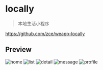 # locally

> 本地生活小程序

https://github.com/zce/weapp-locally

## Preview

![home](https://user-images.githubusercontent.com/6166576/30124027-8caa06a8-9366-11e7-8cf6-ecc4b6361c65.jpg)
![list](https://user-images.githubusercontent.com/6166576/30124035-9096295e-9366-11e7-859f-43c6c3a0b931.jpg)
![detail](https://user-images.githubusercontent.com/6166576/30124043-954611e4-9366-11e7-837a-859a3096015b.jpg)
![message](https://user-images.githubusercontent.com/6166576/30124049-98923526-9366-11e7-9da8-c1c4734339fc.jpg)
![profile](https://user-images.githubusercontent.com/6166576/30124057-9a6285e0-9366-11e7-973c-7014f363b690.jpg)


<!--
other config backup

,
      {
        "pagePath": "pages/contact/contact",
        "text": "联系我们",
        "iconPath": "assets/contact.png",
        "selectedIconPath": "assets/contact-active.png"
      }
 -->
